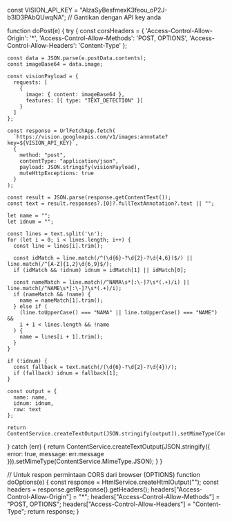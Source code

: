const VISION_API_KEY = "AIzaSyBesfmexK3feou_oP2J-b3lD3PAbQUwqNA"; // Gantikan dengan API key anda

function doPost(e) {
  try {
    const corsHeaders = {
      'Access-Control-Allow-Origin': '*',
      'Access-Control-Allow-Methods': 'POST, OPTIONS',
      'Access-Control-Allow-Headers': 'Content-Type'
    };

    const data = JSON.parse(e.postData.contents);
    const imageBase64 = data.image;

    const visionPayload = {
      requests: [
        {
          image: { content: imageBase64 },
          features: [{ type: "TEXT_DETECTION" }]
        }
      ]
    };

    const response = UrlFetchApp.fetch(
      `https://vision.googleapis.com/v1/images:annotate?key=${VISION_API_KEY}`,
      {
        method: "post",
        contentType: "application/json",
        payload: JSON.stringify(visionPayload),
        muteHttpExceptions: true
      }
    );

    const result = JSON.parse(response.getContentText());
    const text = result.responses?.[0]?.fullTextAnnotation?.text || "";

    let name = "";
    let idnum = "";

    const lines = text.split('\n');
    for (let i = 0; i < lines.length; i++) {
      const line = lines[i].trim();

      const idMatch = line.match(/^(\d{6}-?\d{2}-?\d{4,6})$/) || line.match(/^[A-Z]{1,2}\d{6,9}$/);
      if (idMatch && !idnum) idnum = idMatch[1] || idMatch[0];

      const nameMatch = line.match(/^NAMA\s*[:\-]?\s*(.+)/i) || line.match(/^NAME\s*[:\-]?\s*(.+)/i);
      if (nameMatch && !name) {
        name = nameMatch[1].trim();
      } else if (
        (line.toUpperCase() === "NAMA" || line.toUpperCase() === "NAME") &&
        i + 1 < lines.length && !name
      ) {
        name = lines[i + 1].trim();
      }
    }

    if (!idnum) {
      const fallback = text.match(/(\d{6}-?\d{2}-?\d{4})/);
      if (fallback) idnum = fallback[1];
    }

    const output = {
      name: name,
      idnum: idnum,
      raw: text
    };

    return ContentService.createTextOutput(JSON.stringify(output)).setMimeType(ContentService.MimeType.JSON);
  } catch (err) {
    return ContentService.createTextOutput(JSON.stringify({ error: true, message: err.message })).setMimeType(ContentService.MimeType.JSON);
  }
}

// Untuk respon permintaan CORS dari browser (OPTIONS)
function doOptions(e) {
  const response = HtmlService.createHtmlOutput("");
  const headers = response.getResponse().getHeaders();
  headers["Access-Control-Allow-Origin"] = "*";
  headers["Access-Control-Allow-Methods"] = "POST, OPTIONS";
  headers["Access-Control-Allow-Headers"] = "Content-Type";
  return response;
}

